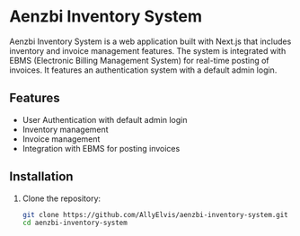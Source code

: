 
# Aenzbi Inventory System

Aenzbi Inventory System is a web application built with Next.js that includes inventory and invoice management features. The system is integrated with EBMS (Electronic Billing Management System) for real-time posting of invoices. It features an authentication system with a default admin login.

## Features

- User Authentication with default admin login
- Inventory management
- Invoice management
- Integration with EBMS for posting invoices

## Installation

1. Clone the repository:
   ```bash
   git clone https://github.com/AllyElvis/aenzbi-inventory-system.git
   cd aenzbi-inventory-system
